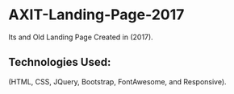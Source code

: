 # AXIT-Landing-Page-2017
Its and Old Landing Page Created in (2017).

## Technologies Used:

(HTML, CSS, JQuery, Bootstrap, FontAwesome, and Responsive).
